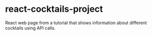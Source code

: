 # react-cocktails-project
React web page from a tutorial that shows information about different cocktails using API calls.